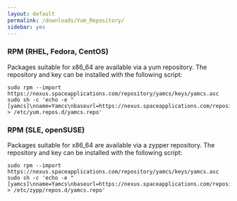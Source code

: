 ```yaml
---
layout: default
permalink: /downloads/Yum_Repository/
sidebar: yes
---
```


### RPM (RHEL, Fedora, CentOS)

Packages suitable for x86_64 are available via a yum repository. The repository and key can be installed with the following script:

```shell
sudo rpm --import https://nexus.spaceapplications.com/repository/yamcs/keys/yamcs.asc
sudo sh -c 'echo -e "[yamcs]\nname=Yamcs\nbaseurl=https://nexus.spaceapplications.com/repository/yamcs/rpm/stable/x86_64\nenabled=1\ngpgcheck=1\ngpgkey=https://nexus.spaceapplications.com/repository/yamcs/keys/yamcs.asc" > /etc/yum.repos.d/yamcs.repo'
```

### RPM (SLE, openSUSE)

Packages suitable for x86_64 are available via a zypper repository. The repository and key can be installed with the following script:

```shell
sudo rpm --import https://nexus.spaceapplications.com/repository/yamcs/keys/yamcs.asc
sudo sh -c 'echo -e "[yamcs]\nname=Yamcs\nbaseurl=https://nexus.spaceapplications.com/repository/yamcs/rpm/stable/x86_64\nenabled=1\ngpgcheck=1\ngpgkey=https://nexus.spaceapplications.com/repository/yamcs/keys/yamcs.asc" > /etc/zypp/repos.d/yamcs.repo'
```
